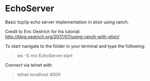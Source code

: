 # EchoServer

Basic tcp/ip echo server implementation in elixir using ranch.

Credit to Eric Oestrich for his tutorial: http://blog.oestrich.org/2017/07/using-ranch-with-elixir/

To start navigate to the folder in your terminal and type the following:

> iex -S mix
> EchoServer.start

Connect via telnet with
> telnet localhost 4000
